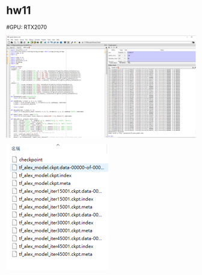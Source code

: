 # hw11

#GPU: RTX2070

![image](https://github.com/JamesChao415/hw11/blob/master/AlexNet.PNG)

![image](https://github.com/JamesChao415/hw11/blob/master/checkpo.PNG)
